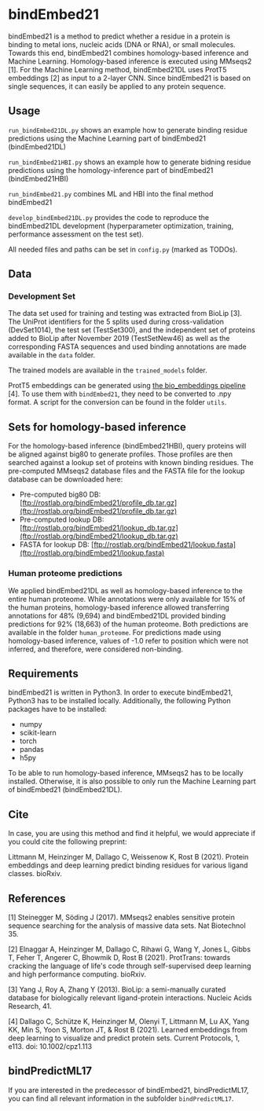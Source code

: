 # bindEmbed21

bindEmbed21 is a method to predict whether a residue in a protein is binding to metal ions, nucleic acids (DNA or RNA), or small molecules. Towards this end, bindEmbed21 combines homology-based inference and Machine Learning. Homology-based inference is executed using MMseqs2 [1]. For the Machine Learning method, bindEmbed21DL uses ProtT5 embeddings [2] as input to a 2-layer CNN. Since bindEmbed21 is based on single sequences, it can easily be applied to any protein sequence.

## Usage

`run_bindEmbed21DL.py` shows an example how to generate binding residue predictions using the Machine Learning part of bindEmbed21 (bindEmbed21DL)

`run_bindEmbed21HBI.py` shows an example how to generate bidning residue predictions using the homology-inference part of bindEmbed21 (bindEmbed21HBI)

`run_bindEmbed21.py` combines ML and HBI into the final method bindEmbed21

`develop_bindEmbed21DL.py` provides the code to reproduce the bindEmbed21DL development (hyperparameter optimization, training, performance assessment on the test set).

All needed files and paths can be set in `config.py` (marked as TODOs).

## Data

### Development Set

The data set used for training and testing was extracted from BioLip [3]. The UniProt identifiers for the 5 splits used during cross-validation (DevSet1014), the test set (TestSet300), and the independent set of proteins added to BioLip after November 2019 (TestSetNew46) as well as the corresponding FASTA sequences and used binding annotations are made available in the `data` folder.

The trained models are available in the `trained_models` folder.

ProtT5 embeddings can be generated using [the bio_embeddings pipeline](https://github.com/sacdallago/bio_embeddings) [4]. To use them with `bindEmbed21`, they need to be converted to .npy format. A script for the conversion can be found in the folder `utils`.

## Sets for homology-based inference
For the homology-based inference (bindEmbed21HBI), query proteins will be aligned against big80 to generate profiles. Those profiles are then searched against a lookup set of proteins with known binding residues. The pre-computed MMseqs2 database files and the FASTA file for the lookup database can be downloaded here:

* Pre-computed big80 DB: [ftp://rostlab.org/bindEmbed21/profile_db.tar.gz](ftp://rostlab.org/bindEmbed21/profile_db.tar.gz)
* Pre-computed lookup DB: [ftp://rostlab.org/bindEmbed21/lookup_db.tar.gz](ftp://rostlab.org/bindEmbed21/lookup_db.tar.gz)
* FASTA for lookup DB: [ftp://rostlab.org/bindEmbed21/lookup.fasta](ftp://rostlab.org/bindEmbed21/lookup.fasta)

### Human proteome predictions

We applied bindEmbed21DL as well as homology-based inference to the entire human proteome. While annotations were only available for 15% of the human proteins, homology-based inference allowed transferring annotations for 48% (9,694) and bindEmbed21DL provided binding predictions for 92% (18,663) of the human proteome. Both predictions are available in the folder `human_proteome`. For predictions made using homology-based inference, values of -1.0 refer to position which were not inferred, and therefore, were considered non-binding.

## Requirements

bindEmbed21 is written in Python3. In order to execute bindEmbed21, Python3 has to be installed locally. Additionally, the following Python packages have to be installed:
- numpy
- scikit-learn
- torch
- pandas
- h5py

To be able to run homology-based inference, MMseqs2 has to be locally installed. Otherwise, it is also possible to only run the Machine Learning part of bindEmbed21 (bindEmbed21DL).

## Cite

In case, you are using this method and find it helpful, we would appreciate if you could cite the following preprint:

Littmann M, Heinzinger M, Dallago C, Weissenow K, Rost B (2021). Protein embeddings and deep learning predict binding residues for various ligand classes. bioRxiv.


## References
[1] Steinegger M, Söding J (2017). MMseqs2 enables sensitive protein sequence searching for the analysis of massive data sets. Nat Biotechnol 35.

[2] Elnaggar A, Heinzinger M, Dallago C, Rihawi G, Wang Y, Jones L, Gibbs T, Feher T, Angerer C, Bhowmik D, Rost B (2021). ProtTrans: towards cracking the language of life's code through self-supervised deep learning and high performance computing. bioRxiv.

[3] Yang J, Roy A, Zhang Y (2013). BioLip: a semi-manually curated database for biologically relevant ligand-protein interactions. Nucleic Acids Research, 41.

[4] Dallago C, Schütze K, Heinzinger M, Olenyi T, Littmann M, Lu AX, Yang KK, Min S, Yoon S, Morton JT, & Rost B (2021). Learned embeddings from deep learning to visualize and predict protein sets. Current Protocols, 1, e113. doi: 10.1002/cpz1.113


## bindPredictML17
If you are interested in the predecessor of bindEmbed21, bindPredictML17, you can find all relevant information in the subfolder `bindPredictML17`.

